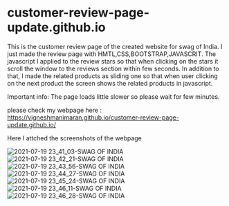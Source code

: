 # customer-review-page-update.github.io

This is the customer review page of the created website for swag of India. I just made the review page with HMTL,CSS,BOOTSTRAP,JAVASCRIT. The javascript I applied to the review stars so that when clicking on the stars it scroll the window to the reviews section within few seconds. In addition to that, I made the related products as sliding one so that when user clicking on the next product the screen shows the related products in javascript. 

Important info: The page loads little slower so please wait for few minutes.

please check my webpage here : https://vigneshmanimaran.github.io/customer-review-page-update.github.io/

Here I attched the screenshots of the webpage

![2021-07-19 23_41_03-SWAG OF INDIA](https://user-images.githubusercontent.com/76697341/126237191-4b7c67e7-8575-4f7e-9bc7-b8be84ad1ecf.png)
![2021-07-19 23_42_21-SWAG OF INDIA](https://user-images.githubusercontent.com/76697341/126237193-ea110352-1c1c-42fb-a554-5ec02f7d662f.png)
![2021-07-19 23_43_56-SWAG OF INDIA](https://user-images.githubusercontent.com/76697341/126237195-6b52b29e-f6d9-4c6f-bec5-cb175528be6a.png)
![2021-07-19 23_44_27-SWAG OF INDIA](https://user-images.githubusercontent.com/76697341/126237196-8f068ead-9260-4d93-b7db-98f279695672.png)
![2021-07-19 23_45_24-SWAG OF INDIA](https://user-images.githubusercontent.com/76697341/126237197-ca5fa744-c495-4307-99ca-e35130e47fad.png)
![2021-07-19 23_46_11-SWAG OF INDIA](https://user-images.githubusercontent.com/76697341/126237200-112952e7-a072-4582-a653-deb5080fa481.png)
![2021-07-19 23_46_28-SWAG OF INDIA](https://user-images.githubusercontent.com/76697341/126237203-639475bf-071f-406e-abcb-3b0caa7dbe99.png)

